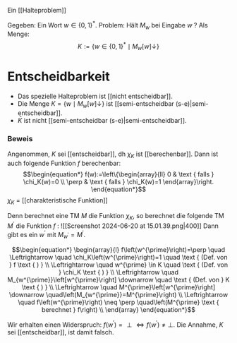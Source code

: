 Ein [[Halteproblem]]


Gegeben: Ein Wort $w \in\{0,1\}^*$.
Problem: Hält $M_w$ bei Eingabe $w$ ?
Als Menge:
$$\begin{equation*}
K:=\left\{w \in\{0,1\}^* \mid M_w[w] \downarrow\right\}
\end{equation*}$$


# Entscheidbarkeit
- Das spezielle Halteproblem ist [[nicht entscheidbar]].
- Die Menge $K=\left\{w \mid M_w[w] \downarrow\right\}$ ist [[semi-entscheidbar (s-e)|semi-entscheidbar]].
- $\bar{K}$ ist nicht [[semi-entscheidbar (s-e)|semi-entscheidbar]].

### Beweis
Angenommen, $K$ sei [[entscheidbar]], dh $\chi_K$ ist [[berechenbar]]. Dann ist auch folgende Funktion $f$ berechenbar:
$$\begin{equation*}
f(w):=\left\{\begin{array}{ll}
0 & \text { falls } \chi_K(w)=0 \\
\perp & \text { falls } \chi_K(w)=1
\end{array}\right.
\end{equation*}$$
$\chi_K$ =  [[charakteristische Funktion]]


Denn berechnet eine TM $M$ die Funktion $\chi_K$, so berechnet die folgende TM $M^{\prime}$ die Funktion $f$ :
![[Screenshot 2024-06-20 at 15.01.39.png|400]]
Dann gibt es ein $w^{\prime}$ mit $M_{w^{\prime}}=M^{\prime}$.

$$\begin{equation*}
\begin{array}{l}
f\left(w^{\prime}\right)=\perp \quad \Leftrightarrow \quad \chi_K\left(w^{\prime}\right)=1 \quad \text { (Def. von } f \text { ) } \\
\Leftrightarrow \quad w^{\prime} \in K \quad \text { (Def. von } \chi_K \text { ) } \\
\Leftrightarrow \quad M_{w^{\prime}}\left[w^{\prime}\right] \downarrow \quad \text { (Def. von } K \text { ) } \\
\Leftrightarrow \quad M^{\prime}\left[w^{\prime}\right] \downarrow \quad\left(M_{w^{\prime}}=M^{\prime}\right) \\
\Leftrightarrow \quad f\left(w^{\prime}\right) \neq \perp \quad\left(M^{\prime} \text { berechnet } f\right) \\
\end{array}
\end{equation*}$$

Wir erhalten einen Widerspruch: 
$f\left(w^{\prime}\right)=\perp \Leftrightarrow f\left(w^{\prime}\right) \neq \perp$. Die Annahme, $K$ sei [[entscheidbar]], ist damit falsch.



